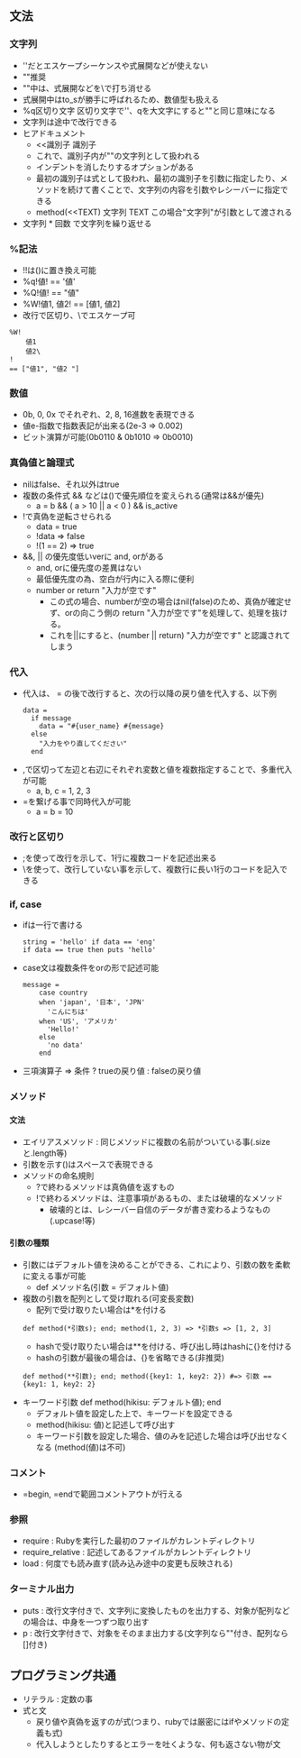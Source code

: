 ## 文法

### 文字列
- ''だとエスケープシーケンスや式展開などが使えない
- ""推奨
- ""中は、式展開などを\で打ち消せる
- 式展開中はto_sが勝手に呼ばれるため、数値型も扱える
- %q区切り文字 区切り文字で''、qを大文字にすると""と同じ意味になる
- 文字列は途中で改行できる
- ヒアドキュメント
  - <<識別子
    識別子
  - これで、識別子内が""の文字列として扱われる
  - インデントを消したりするオプションがある
  - 最初の識別子は式として扱われ、最初の識別子を引数に指定したり、メソッドを続けて書くことで、文字列の内容を引数やレシーバーに指定できる
  - method(<<TEXT)
      文字列
    TEXT
    この場合"文字列"が引数として渡される
- 文字列 * 回数 で文字列を繰り返せる

### %記法
- !!は()に置き換え可能
- %q!値! == '値'
- %Q!値! == "値"
- %W!値1, 値2! == [値1, 値2]
- 改行で区切り、\でエスケープ可
```
%W!
    値1
    値2\ 
!
== ["値1", "値2 "]
```
### 数値
- 0b, 0, 0x でそれぞれ、2, 8, 16進数を表現できる
- 値e-指数で指数表記が出来る(2e-3 => 0.002)
- ビット演算が可能(0b0110 & 0b1010 => 0b0010)

### 真偽値と論理式
- nilはfalse、それ以外はtrue
- 複数の条件式 && などは()で優先順位を変えられる(通常は&&が優先)
  - a = b && ( a > 10 || a < 0 ) && is_active
- !で真偽を逆転させられる
  - data = true
  - !data => false
  - !(1 == 2) => true
- &&, || の優先度低いverに and, orがある
  - and, orに優先度の差異はない
  - 最低優先度の為、空白が行内に入る際に便利
  - number or return "入力が空です"
    - この式の場合、numberが空の場合はnil(false)のため、真偽が確定せず、orの向こう側の return "入力が空です"を処理して、処理を抜ける。
    - これを||にすると、(number || return) "入力が空です" と認識されてしまう

### 代入
- 代入は、 = の後で改行すると、次の行以降の戻り値を代入する、以下例
  ```
  data =
    if message
      data = "#{user_name} #{message}
    else
      "入力をやり直してください"
    end
  ```
- ,で区切って左辺と右辺にそれぞれ変数と値を複数指定することで、多重代入が可能
  - a, b, c = 1, 2, 3
- =を繋げる事で同時代入が可能
  - a = b = 10

### 改行と区切り
- ;を使って改行を示して、1行に複数コードを記述出来る
- \を使って、改行していない事を示して、複数行に長い1行のコードを記入できる

### if, case
- ifは一行で書ける
  ```
  string = 'hello' if data == 'eng'
  if data == true then puts 'hello'
  ```
- case文は複数条件をorの形で記述可能
  ```
  message =
      case country
      when 'japan', '日本', 'JPN'
        'こんにちは'
      when 'US', 'アメリカ'
        'Hello!'
      else
        'no data'
      end
  ```
- 三項演算子 => 条件 ? trueの戻り値 : falseの戻り値

### メソッド
#### 文法
- エイリアスメソッド : 同じメソッドに複数の名前がついている事(.sizeと.length等)
- 引数を示す()はスペースで表現できる
- メソッドの命名規則
  - ?で終わるメソッドは真偽値を返すもの
  - !で終わるメソッドは、注意事項があるもの、または破壊的なメソッド
    - 破壊的とは、レシーバー自信のデータが書き変わるようなもの(.upcase!等)
#### 引数の種類
- 引数にはデフォルト値を決めることができる、これにより、引数の数を柔軟に変える事が可能
  - def メソッド名(引数 = デフォルト値)
- 複数の引数を配列として受け取れる(可変長変数)
  - 配列で受け取りたい場合は*を付ける
  ```
  def method(*引数s); end; method(1, 2, 3) => *引数s => [1, 2, 3]
  ```
  - hashで受け取りたい場合は**を付ける、呼び出し時はhashに{}を付ける
  - hashの引数が最後の場合は、{}を省略できる(非推奨)
  ```
  def method(**引数); end; method({key1: 1, key2: 2}) #=> 引数 == {key1: 1, key2: 2}
  ```
- キーワード引数 def method(hikisu: デフォルト値); end
  - デフォルト値を設定した上で、キーワードを設定できる
  - method(hikisu: 値)と記述して呼び出す
  - キーワード引数を設定した場合、値のみを記述した場合は呼び出せなくなる (method(値)は不可)

### コメント
- =begin, =endで範囲コメントアウトが行える

### 参照
- require : Rubyを実行した最初のファイルがカレントディレクトリ
- require_relative : 記述してあるファイルがカレントディレクトリ
- load : 何度でも読み直す(読み込み途中の変更も反映される)

### ターミナル出力
- puts : 改行文字付きで、文字列に変換したものを出力する、対象が配列などの場合は、中身を一つずつ取り出す
- p : 改行文字付きで、対象をそのまま出力する(文字列なら""付き、配列なら[]付き)

## プログラミング共通
- リテラル : 定数の事
- 式と文
  - 戻り値や真偽を返すのが式(つまり、rubyでは厳密にはifやメソッドの定義も式)
  - 代入しようとしたりするとエラーを吐くような、何も返さない物が文

